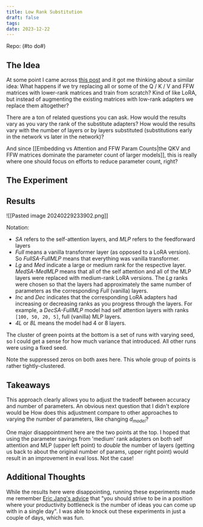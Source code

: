 ```yaml
---
title: Low Rank Substitution
draft: false
tags: 
date: 2023-12-22
---
```

Repo: (#to do#)

## The Idea

At some point I came across [this post](https://medium.com/@edandwe/a-guide-to-craft-your-own-custom-hugging-face-model-ba9cd555a646) and it got me thinking about a similar idea: What happens if we try replacing all or some of the Q / K / V and FFW matrices with lower-rank matrices and train from scratch? Kind of like LoRA, but instead of augmenting the existing matrices with low-rank adapters we replace them altogether?

There are a ton of related questions you can ask. How would the results vary as you vary the rank of the substitute adapters? How would the results vary with the number of layers or by layers substituted (substitutions early in the network vs later in the network)?

And since [[Embedding vs Attention and FFW Param Counts|the QKV and FFW matrices dominate the parameter count of larger models]], this is really where one should focus on efforts to reduce parameter count, right?

## The Experiment


## Results

![[Pasted image 20240229233902.png]]

Notation:
- *SA* refers to the self-attention layers, and *MLP* refers to the feedforward layers
- *Full* means a vanilla transformer layer (as opposed to a LoRA version). So *FullSA-FullMLP* means that everything was vanilla transformer.
- *Lg* and *Med* indicate a large or medium rank for the respective layer. *MedSA-MedMLP* means that all of the self attention and all of the MLP layers were replaced with medium-rank LoRA versions. The *Lg* ranks were chosen so that the layers had approximately the same number of parameters as the corresponding *Full* (vanilla) layers.
- *Inc* and *Dec* indicates that the corresponding LoRA adapters had increasing or decreasing ranks as you progress through the layers. For example, a *DecSA-FullMLP* model had self attention layers with ranks `[100, 50, 20, 5]`, full (vanilla) MLP layers.
- *4L* or *8L* means the model had 4 or 8 layers.

The cluster of green points at the bottom is a set of runs with varying seed, so I could get a sense for how much variance that introduced. All other runs were using a fixed seed.

Note the suppressed zeros on both axes here. This whole group of points is rather tightly-clustered.

## Takeaways

This approach clearly allows you to adjust the tradeoff between accuracy and number of parameters. An obvious next question that I didn't explore would be How does this adjustment compare to other approaches to varying the number of parameters, like changing $d_{model}$?

One major disappointment here are the two points at the top. I hoped that using the parameter savings from 'medium' rank adapters on both self attention and MLP (upper left point) to *double* the number of layers (getting us back to about the original number of params, upper right point) would result in an improvement in eval loss. Not the case!

## Additional Thoughts

While the results here were disappointing, running these experiments made me remember [Eric Jang's advice](https://evjang.com/2021/09/20/ephemeralization.html) that "you should strive to be in a position where your productivity bottleneck is the number of ideas you can come up with in a single day". I was able to knock out these experiments in just a couple of days, which was fun.